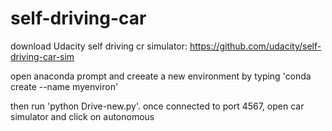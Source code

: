 # self-driving-car

download Udacity self driving cr simulator: https://github.com/udacity/self-driving-car-sim

<p>open anaconda prompt and creeate a new environment by typing 'conda create --name myenviron'</p>

then run 'python Drive-new.py'. once connected to port 4567, open car simulator and click on autonomous
